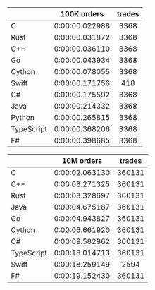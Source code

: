 ||100K orders|trades|
-|:-:|:-:|
|C|0:00:00.022988|3368|
|Rust|0:00:00.031872|3368|
|C++|0:00:00.036110|3368|
|Go|0:00:00.043934|3368|
|Cython|0:00:00.078055|3368|
|Swift|0:00:00.171756|418|
|C#|0:00:00.175592|3368|
|Java|0:00:00.214332|3368|
|Python|0:00:00.265815|3368|
|TypeScript|0:00:00.368206|3368|
|F#|0:00:00.398685|3368|


||10M orders|trades|
-|:-:|:-:|
|C|0:00:02.063130|360131|
|C++|0:00:03.271325|360131|
|Rust|0:00:03.328697|360131|
|Java|0:00:04.675187|360131|
|Go|0:00:04.943827|360131|
|Cython|0:00:06.661920|360131|
|C#|0:00:09.582962|360131|
|TypeScript|0:00:18.014713|360131|
|Swift|0:00:18.259149|2594|
|F#|0:00:19.152430|360131|



